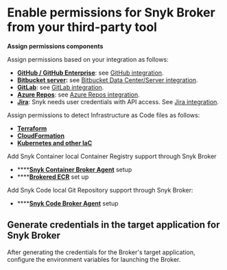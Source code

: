 # Enable permissions for Snyk Broker from your third-party tool

**Assign permissions components**

Assign permissions based on your integration as follows:

* [**GitHub / GitHub Enterprise**](https://github.com/settings/tokens): see [GitHub integration](https://docs.snyk.io/integrations/git-repository-scm-integrations/github-integration).
* [**Bitbucket server**](https://confluence.atlassian.com/bitbucket/grant-repository-access-to-users-and-groups-221449716.html)**:** see [Bitbucket Data Center/Server integration](../git-repository-scm-integrations/bitbucket-data-center-server-integration.md).&#x20;
* [**GitLab**](https://docs.gitlab.com/ee/user/profile/personal\_access\_tokens.html): see [GitLab integration](https://docs.snyk.io/integrations/git-repository-scm-integrations/gitlab-integration).
* [**Azure Repos**](https://docs.microsoft.com/en-us/azure/devops/repos/): see [Azure Repos integration](https://docs.snyk.io/integrations/git-repository-scm-integrations/azure-repos-integration).
* [**Jira**](https://confluence.atlassian.com/cloud/api-tokens-938839638.html): Snyk needs user credentials with API access. See [Jira integration](https://docs.snyk.io/integrations/untitled-3/jira).&#x20;

Assign permissions to detect Infrastructure as Code files as follows:

* [**Terraform**](https://docs.snyk.io/snyk-infrastructure-as-code/scan-terraform-files/detecting-terraform-configuration-files-using-a-broker)
* [**CloudFormation**](https://docs.snyk.io/snyk-infrastructure-as-code/scan-cloudformation-files/detecting-cloudformation-configuration-files-using-a-broker)
* [**Kubernetes and other IaC**](https://docs.snyk.io/snyk-infrastructure-as-code/detecting-infrastructure-as-code-files-using-a-broker)

Add Snyk Container local Container Registry support through Snyk Broker

* ****[**Snyk Container Broker Agent**](https://docs.snyk.io/products/snyk-container/integrate-self-hosted-container-registries/snyk-integration-to-self-hosted-container-registries) setup
* ****[**Brokered ECR**](https://docs.snyk.io/products/snyk-container/integrate-self-hosted-container-registries/setting-up-the-container-registry-agent-for-a-brokered-ecr-integration) set up

Add Snyk Code local Git Repository support through Snyk Broker:

* ****[**Snyk Code Broker Agent**](https://docs.snyk.io/products/snyk-code/snyk-code-local-git-support) setup

## Generate credentials in the target application for Snyk Broker

After generating the credentials for the Broker's target application, configure the environment variables for launching the Broker.

